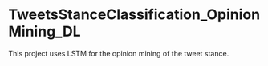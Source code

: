 # TweetsStanceClassification_OpinionMining_DL
This project uses LSTM for the opinion mining of the tweet stance.
